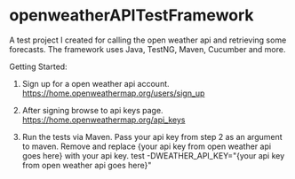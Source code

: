 # openweatherAPITestFramework
A test project I created for calling the open weather api and retrieving some forecasts.  The framework uses Java, TestNG, Maven, Cucumber and more.

Getting Started:

1. Sign up for a open weather api account.
https://home.openweathermap.org/users/sign_up

2. After signing browse to api keys page.
https://home.openweathermap.org/api_keys

3. Run the tests via Maven.  Pass your api key from step 2 as an argument to maven. Remove and replace {your api key from open weather api goes here} with your api key.
test -DWEATHER_API_KEY="{your api key from open weather api goes here}"
